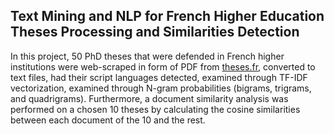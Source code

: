 ## Text Mining and NLP for French Higher Education Theses Processing and Similarities Detection
In this project, 50 PhD theses that were defended in French higher institutions were web-scraped in form of PDF from [theses.fr](https://theses.fr/), converted to text files, had their script languages detected, examined through TF-IDF vectorization, examined through N-gram probabilities (bigrams, trigrams, and quadrigrams). 
Furthermore, a document similarity analysis was performed on a chosen 10 theses by calculating the cosine similarities between each document of the 10 and the rest.
